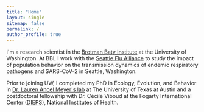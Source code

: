 ```yaml
---
title: "Home"
layout: single
sitemap: false
permalink: /
author_profile: true
---
```


I'm a research scientist in the [Brotman Baty Institute](https://brotmanbaty.org/) at the University of Washington. At BBI, I work with the [Seattle Flu Alliance](https://seattleflu.org/) to study the impact of population behavior on the transmission dynamics of endemic respiratory pathogens and SARS-CoV-2 in Seattle, Washington.

Prior to joining UW, I completed my PhD in Ecology, Evolution, and Behavior in [Dr. Lauren Ancel Meyer's lab](http://www.bio.utexas.edu/research/meyers/) at The University of Texas at Austin and a postdoctoral fellowship with Dr. Cécile Viboud at the Fogarty International Center ([DIEPS](https://www.fic.nih.gov/About/Staff/Pages/epidemiology-population.aspx)), National Institutes of Health.

